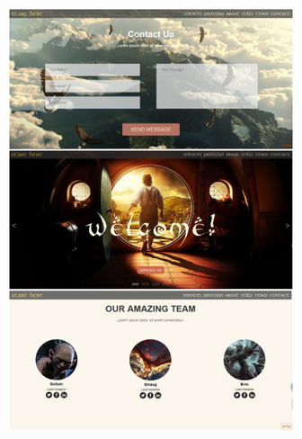 ![1](https://raw.githubusercontent.com/peaceChierdo/demo/master/lotr%28webpack%29/picForREADME/1.png)
![2](https://raw.githubusercontent.com/peaceChierdo/demo/master/lotr%28webpack%29/picForREADME/2.png)
![3](https://raw.githubusercontent.com/peaceChierdo/demo/master/lotr%28webpack%29/picForREADME/3.png)